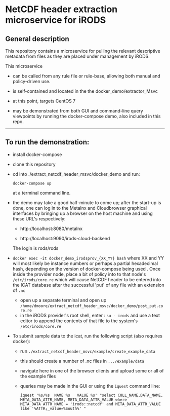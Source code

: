 
# NetCDF header extraction microservice for iRODS


## General description

This repository contains a microservice for pulling the relevant descriptive metadata from files
as they are placed under management by iRODS.

This microservice

   * can be called from any rule file or rule-base, allowing both manual and policy-driven use.

   * is self-contained and located in the the docker_demo/extractor_Msvc

   * at this point, targets CentOS 7

   * may be demonstrated  from both GUI and command-line query viewpoints by running the docker-compose demo, also included in this repo.


---

## To run the demonstration:
 
   * install docker-compose

   * clone this repository

   * cd into ./extract_netcdf_header_msvc/docker_demo and run:

     ```
     docker-compose up
     ```

     at a terminal command line.


   * the demo may take a good half-minute to come up; after the start-up is done, one can log in to
     the Metalnx and Cloudbrowser graphical interfaces by bringing up a browser on the host machine and
     using these URL's respectively:

      - http://localhost:8080/metalnx

      - http://localhost:9090/irods-cloud-backend


     The login is rods/rods

   * `docker exec -it docker_demo_irodsprov_{XX_YY} bash` where XX and YY will most likely be instance numbers or perhaps a partial hexadecimal hash, depending on the  version of docker-compose being used . Once inside the provider node, place  a bit of policy into  to that node's `/etc/irods/core.re` which will cause NetCDF header to be entered into the ICAT database after the successful 'put' of any  file with an extension of `.nc`
      - open up a separate terminal and open up `/home/dmoore/extract_netcdf_header_msvc/docker_demo/post_put.core.re`
      - in the iRODS provider's root shell, enter : `su - irods` and use a text editor to append the contents of that file to the system's `/etc/irods/core.re`
      
   * To submit sample data to the icat, run the following script (also requires docker):

      - run `./extract_netcdf_header_msvc/example/create_example_data`

      - this should create a number of .nc files in `.../example/data`

      - navigate here in one of the browser clients and upload some or all of the example files

      - queries may be made in the GUI or using the `iquest` command line:

        ```
        iquest '%s/%s  NAME %s   VALUE %s' "select COLL_NAME,DATA_NAME, META_DATA_ATTR_NAME, META_DATA_ATTR_VALUE where META_DATA_ATTR_NAME = 'irods::netcdf' and META_DATA_ATTR_VALUE like '%ATTR;_value=%South%' "
        ```
